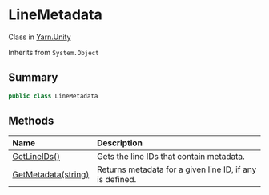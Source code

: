 # LineMetadata

Class in [Yarn.Unity](/docs/api/csharp/yarn.unity.md)

Inherits from `System.Object`

## Summary



```csharp
public class LineMetadata
```

## Methods

|Name|Description|
|:---|:---|
|[GetLineIDs()](/docs/api/csharp/yarn.unity.linemetadata.getlineids.md)|Gets the line IDs that contain metadata.|
|[GetMetadata(string)](/docs/api/csharp/yarn.unity.linemetadata.getmetadata.md)|Returns metadata for a given line ID, if any is defined.|

